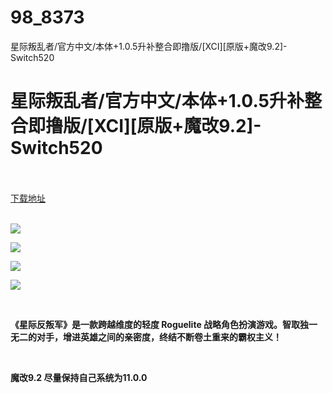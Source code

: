 # 98_8373
星际叛乱者/官方中文/本体+1.0.5升补整合即撸版/[XCI][原版+魔改9.2]-Switch520
# 星际叛乱者/官方中文/本体+1.0.5升补整合即撸版/[XCI][原版+魔改9.2]-Switch520
 <br/></br>
[下载地址](https://www.switch520.cc/article/8373 "下载地址")
<br/></br>

<p><strong><img src="https://www.switch520.cc/muke_img/upload_art_editor_20201226-1_057f369e35df518cd028223523d1d6f5.jpg"></strong></p>
<p><strong><img src="https://www.switch520.cc/muke_img/upload_art_editor_20201226-1_52f9d67590182426464112c4c5134922.jpg"></strong></p>
<p><strong><img src="https://www.switch520.cc/muke_img/upload_art_editor_20201226-1_3426556743c039f675b4dba271f8af3f.jpg"></strong></p>
<p><strong><img src="https://www.switch520.cc/muke_img/upload_art_editor_20201226-1_2f0ab78f121b52707136d276642da8de.jpg"></strong></p>
<p><strong>&nbsp;</strong></p>
<p><strong>《星际反叛军》是一款跨越维度的轻度 Roguelite 战略角色扮演游戏。智取独一无二的对手，增进英雄之间的亲密度，终结不断卷土重来的霸权主义！</strong></p>
<p>&nbsp;</p>
<p><strong>魔改9.2 尽量保持自己系统为11.0.0</strong></p>
